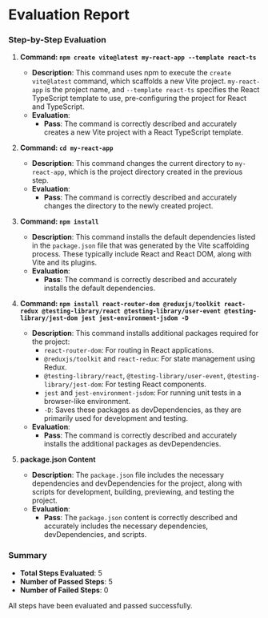 # Evaluation Report

### Step-by-Step Evaluation

1. **Command: `npm create vite@latest my-react-app --template react-ts`**
    - **Description**: This command uses npm to execute the `create vite@latest` command, which scaffolds a new Vite project. `my-react-app` is the project name, and `--template react-ts` specifies the React TypeScript template to use, pre-configuring the project for React and TypeScript.
    - **Evaluation**: 
        - **Pass**: The command is correctly described and accurately creates a new Vite project with a React TypeScript template.

2. **Command: `cd my-react-app`**
    - **Description**: This command changes the current directory to `my-react-app`, which is the project directory created in the previous step.
    - **Evaluation**: 
        - **Pass**: The command is correctly described and accurately changes the directory to the newly created project.

3. **Command: `npm install`**
    - **Description**: This command installs the default dependencies listed in the `package.json` file that was generated by the Vite scaffolding process. These typically include React and React DOM, along with Vite and its plugins.
    - **Evaluation**: 
        - **Pass**: The command is correctly described and accurately installs the default dependencies.

4. **Command: `npm install react-router-dom @reduxjs/toolkit react-redux @testing-library/react @testing-library/user-event @testing-library/jest-dom jest jest-environment-jsdom -D`**
    - **Description**: This command installs additional packages required for the project:
        - `react-router-dom`: For routing in React applications.
        - `@reduxjs/toolkit` and `react-redux`: For state management using Redux.
        - `@testing-library/react`, `@testing-library/user-event`, `@testing-library/jest-dom`: For testing React components.
        - `jest` and `jest-environment-jsdom`: For running unit tests in a browser-like environment.
        - `-D`: Saves these packages as devDependencies, as they are primarily used for development and testing.
    - **Evaluation**: 
        - **Pass**: The command is correctly described and accurately installs the additional packages as devDependencies.

5. **package.json Content**
    - **Description**: The `package.json` file includes the necessary dependencies and devDependencies for the project, along with scripts for development, building, previewing, and testing the project.
    - **Evaluation**: 
        - **Pass**: The `package.json` content is correctly described and accurately includes the necessary dependencies, devDependencies, and scripts.

### Summary

- **Total Steps Evaluated**: 5
- **Number of Passed Steps**: 5
- **Number of Failed Steps**: 0

All steps have been evaluated and passed successfully.